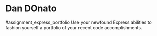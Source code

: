 # Dan DOnato

#assignment_express_portfolio
Use your newfound Express abilities to fashion yourself a portfolio of your recent code accomplishments.
